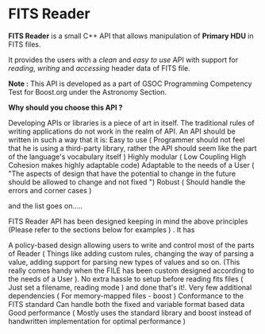 # FITS Reader

**FITS Reader** is a small C++ API that allows manipulation of **Primary HDU** in FITS files.

It provides the users with a *clean* and *easy to use* API with support for *reading*, *writing* and *accessing* header data of FITS file.

**Note :** This API is developed as a part of GSOC Programming Competency Test for Boost.org under the Astronomy Section.

**Why should you choose this API ?**

Developing APIs or libraries is a piece of art in itself. The traditional rules of writing applications do not work in the realm of API. An API should be written in such a way that it is:
Easy to use ( Programmer should not feel that he is using a third-party library, rather the API should seem like the  part of  the language's vocabulary itself )
Highly modular ( Low Coupling High Cohesion makes highly adaptable code)
Adaptable to the needs of a User ( "The aspects of design that have the potential to change in the future should be allowed to change and not fixed ")
Robust ( Should handle the errors and corner cases )

and the list goes on.....

FITS Reader API has been designed keeping in mind the above principles (Please refer to the sections below for examples ) . It has

A policy-based design allowing users to write and control most of the parts of Reader ( Things like adding custom rules, changing the way of parsing a value, adding support for parsing new types of values and so on. (This really comes handy when the FILE has been custom designed according to the needs of a User ).
No extra hassle to setup before reading fits files ( Just set a filename, reading mode ) and done that's it!.
Very few additional dependencies ( For memory-mapped files - boost )
Conformance to the FITS standard
Can handle both the fixed and variable format based data
Good performance ( Mostly uses the standard library and boost instead of handwritten implementation for optimal performance )




<!--stackedit_data:
eyJoaXN0b3J5IjpbLTE2NjU3ODM0MSwzMDgzODQzODksMjExOT
k0MDE2NywxODEzNTA5NDY2LDExMTQxMTk3MTBdfQ==
-->